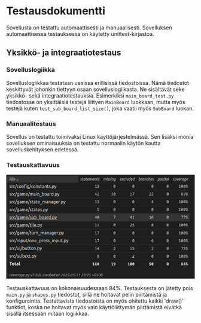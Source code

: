 # Testausdokumentti

Sovellusta on testattu automaattisesti ja manuaalisesti. Sovelluksen automaattisessa testauksessa on käytetty unittest-kirjastoa.

## Yksikkö- ja integraatiotestaus

### Sovelluslogiikka

Sovelluslogiikkaa testataan useissa erillisissä tiedostoissa. Nämä tiedostot keskittyvät johonkin tiettyyn osaan sovelluslogiikasta. Ne sisältävät seke yksikkö- sekä integraatiotestauksia. Esimerkiksi `main_board_test.py` tiedostossa on yksittäisiä testejä liittyen `MainBoard` luokkaan, mutta myös testejä kuten `test_sub_board_list_size()`, joka vaatii myös `SubBoard` luokan.

### Manuaalitestaus

Sovellus on testattu toimivaksi Linux käyttöjärjestelmässä. Sen lisäksi monia sovelluksen ominaisuuksia on testattu normaalin käytön kautta sovelluskehityksen edetessä.

### Testauskattavuus 
![](/dokumentaatio/assets/coverage.png)

Testauskattavuus on kokonaisuudessaan 84%. Testauksesta on jätetty pois `main.py` ja `shapes.py` tiedostot, sillä ne hoitavat pelin piirtämistä ja konfigurointia. Testattavista tiedostoista on myös ohitettu kaikki 'draw()' funktiot, koska ne hoitavat myös vain käyttöliittymän piirtämistä eivätkä sisällä itsessään mitään logiikkaa.
